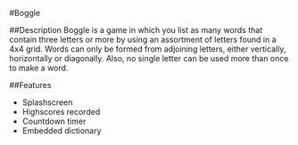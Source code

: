 #Boggle

##Description
Boggle is a game in which you list as many words that contain three letters or more by using an assortment of letters found in a 4x4 grid. Words can only be formed from adjoining letters, either vertically, horizontally or diagonally. Also, no single letter can be used more than once to make a word.

##Features
* Splashscreen
* Highscores recorded
* Countdown timer
* Embedded dictionary
